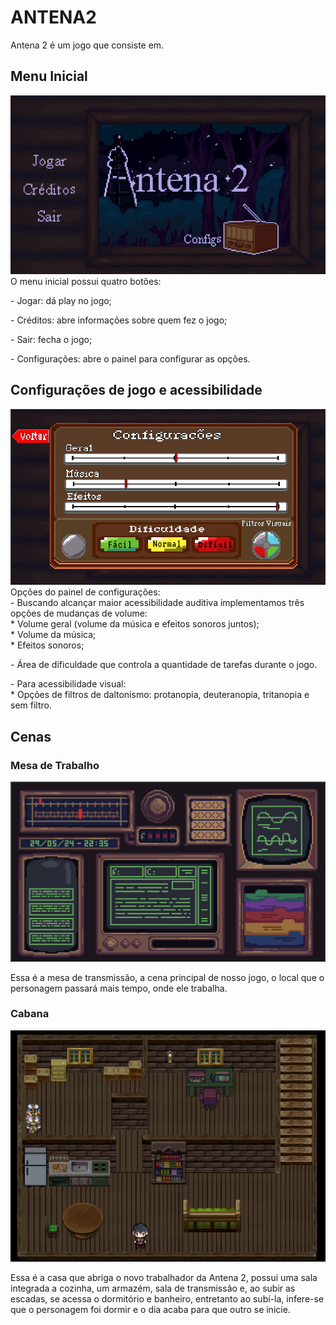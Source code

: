 # ANTENA2
Antena 2 é um jogo que consiste em.
## Menu Inicial
<img src="inicioprint.png">
<div>O menu inicial possui quatro botões: </div>
<p>- Jogar: dá play no jogo;</p>
<p>- Créditos: abre informações sobre quem fez o jogo;</p>
<p>- Sair: fecha o jogo;</p>
<p>- Configurações: abre o painel para configurar as opções.</p>

## Configurações de jogo e acessibilidade
<img src="configs.png">
<div>Opções do painel de configurações:</div>
<div>- Buscando alcançar maior acessibilidade auditiva implementamos três opções de mudanças de volume:
    <div>* Volume geral (volume da música e efeitos sonoros juntos);</div>
    <div>* Volume da música;</div>
    <div>* Efeitos sonoros;</div>
    <p></p>
    </div>
<p>- Área de dificuldade que controla a quantidade de tarefas durante o jogo.</p>
<div>- Para acessibilidade visual:</div>
    <div>* Opções de filtros de daltonismo:  protanopia, deuteranopia, tritanopia e sem filtro.</div>

## Cenas
### Mesa de Trabalho
<img src="mesatrans.png">
<div><p>Essa é a mesa de transmissão, a cena principal de nosso jogo, o local que o personagem passará mais tempo, onde ele trabalha.</p></div>

### Cabana
<img src="cabana.png">
<div><p>Essa é a casa que abriga o novo trabalhador da Antena 2, possui uma sala integrada a cozinha, um armazém, sala de transmissão e, ao subir as escadas, se acessa o dormitório e banheiro, entretanto ao subí-la, infere-se que o personagem foi dormir e o dia acaba para que outro se inicie. </p></div>
